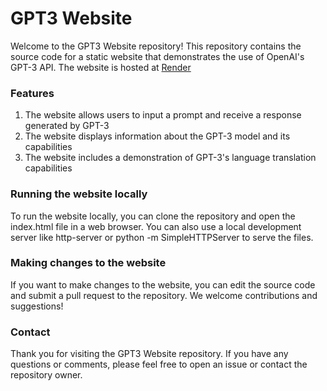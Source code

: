 # GPT3 Website
Welcome to the GPT3 Website repository! This repository contains the source code for a static website that demonstrates the use of OpenAI's GPT-3 API. The website is hosted at [Render](https://gpt3-website.onrender.com)

### Features
1. The website allows users to input a prompt and receive a response generated by GPT-3
2. The website displays information about the GPT-3 model and its capabilities
3. The website includes a demonstration of GPT-3's language translation capabilities

### Running the website locally
To run the website locally, you can clone the repository and open the index.html file in a web browser. You can also use a local development server like http-server or python -m SimpleHTTPServer to serve the files.

### Making changes to the website
If you want to make changes to the website, you can edit the source code and submit a pull request to the repository. We welcome contributions and suggestions!

### Contact
Thank you for visiting the GPT3 Website repository. If you have any questions or comments, please feel free to open an issue or contact the repository owner.
